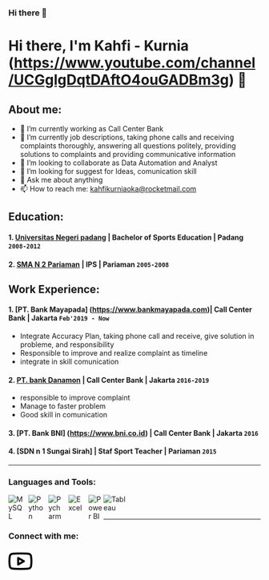 ### Hi there 👋

# Hi there, I'm Kahfi - Kurnia (https://www.youtube.com/channel/UCGglgDqtDAftO4ouGADBm3g) 👋
## About me:
- 🔭 I’m currently working as Call Center Bank
- 🌱 I’m currently job descriptions, taking phone calls and receiving complaints thoroughly, answering all questions politely, providing solutions to complaints and providing communicative information
- 👯 I’m looking to collaborate as Data Automation and Analyst
- 🤔 I’m looking for suggest for Ideas, comunication skill
- 💬 Ask me about anything
- 📫 How to reach me: kahfikurniaoka@rocketmail.com

## Education:

#### 1. [Universitas Negeri padang](https://www.unp.ac.id) | Bachelor of Sports Education | Padang `2008-2012`
   
 #### 2. [SMA N 2 Pariaman](https://www.sman2pariaman.sch.id) | IPS | Pariaman `2005-2008`
   

## Work Experience:
#### 1. [PT. Bank Mayapada] (https://www.bankmayapada.com)| Call Center Bank | Jakarta `Feb'2019 - Now`
   - Integrate Accuracy Plan, taking phone call and receive, give solution in probleme, and responsibility
   - Responsible to improve and realize complaint as timeline
   - integrate in skill comunication
#### 2. [PT. bank Danamon](https://www.danamon.co.id) | Call Center Bank | Jakarta `2016-2019`
   - responsible to improve complaint 
   - Manage to faster problem
   - Good skill in comunication
#### 3. [PT. Bank BNI] (https://www.bni.co.id) | Call Center Bank | Jakarta `2016`
#### 4. [SDN n 1 Sungai Sirah] | Staf Sport Teacher  | Pariaman `2015`
---

### Languages and Tools:

[<img align="left" alt="MySQL" width="30px" src="https://cdn.jsdelivr.net/gh/devicons/devicon/icons/mysql/mysql-original.svg" style="padding-right:10px;" />][webdev]
[<img align="left" alt="Python" width="30px" src="https://upload.wikimedia.org/wikipedia/commons/thumb/c/c3/Python-logo-notext.svg/110px-Python-logo-notext.svg.png?20100317150552" style="padding-right:10px;" />][webdev]
[<img align="left" alt="Pycharm" width="30px" src="https://upload.wikimedia.org/wikipedia/commons/thumb/1/1d/PyCharm_Icon.svg/220px-PyCharm_Icon.svg.png" style="padding-right:10px;" />][webdev]
[<img align="left" alt="Excel" width="30px" src="https://is2-ssl.mzstatic.com/image/thumb/Purple126/v4/a8/fd/5a/a8fd5a84-c6f1-355f-3b9f-6e86598efaa3/XCEL.png/1200x630bb.png" style="padding-right:10px;" />][webdev]
[<img align="left" alt="Power BI" width="30px" src="https://powerbi.microsoft.com/pictures/application-logos/svg/powerbi.svg" style="padding-right:0px;" />][webdev]
[<img align="left" alt="Tableau" width="50px" src="https://logos-world.net/wp-content/uploads/2021/10/Tableau-Symbol.png" style="padding-right:10px;" />][webdev]

<br />
<br />

---
### Connect with me:

[![website](./img/youtube-light.svg)](https://www.youtube.com/channel/UCGglgDqtDAftO4ouGADBm3g)



[webdev]: https://github.com/kahfioka/kahfioka
